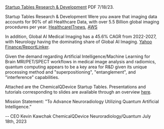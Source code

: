 [Startup Tables Research & Development](https://www.chemicalqdevice.com/startup-tables-research-development) PDF 7/18/23.

Startup Tables Research & Development
Were you aware that imaging data accounts for 90% of all Healthcare Data, with over 5.5 Billion global imaging procedures per year. 
[HealthcareITnews](https://www.healthcareitnews.com/news/google-cloud-launches-new-ai-enabled-imaging-technologies), [AWS](https://aws.amazon.com/blogs/machine-learning/new-amazon-healthlake-capabilities-enable-next-generation-imaging-solutions-and-precision-health-analytics/)

In addition, Global AI Medical Imaging has a 45.6% CAGR from 2022-2027, with Neurology having the dominating share of Global AI Imaging. 
[Yahoo Finance/ReportLinker](https://finance.yahoo.com/news/global-ai-medical-imaging-market-084600155.html?guccounter=1&guce_referrer=aHR0cHM6Ly93d3cubGlua2VkaW4uY29tLw&guce_referrer_sig=AQAAAIouFvHulvapoySp8dSg655-ARuX7JLtFR4O3yVG_IRLxUOhIAm8zk-uzX60iYMHZ-YXA_n4p1AnDCCexJ8TxdxyIN_Y5AL94FUl5tkQrLHlRZuZjvlkDE5iHV-isjIPxrz3kIn2JRsoWRjULEW-Eo5UDqP-HtpALCWrB_2XncKm).

Given the demand regarding Artificial Intelligence/Machine Learning for Brain MRI/PET/SPECT workflows in medical image analysis and radiomics, quantum computing appears to be a key area for R&D given its unique processing method and "superpositioning", "entanglement", and "interference" capabilities.

Attached are the ChemicalQDevice Startup Tables. Presentations and tutorials corresponding to slides are available through an overview [here](https://www.linkedin.com/feed/update/urn:li:activity:7072332645086490625/). 

Mission Statement: "To Advance Neuroradiology Utilizing Quantum Artificial Intelligence.”

--
CEO Kevin Kawchak
ChemicalQDevice
Neuroradiology/Quantum
July 18th, 2023
